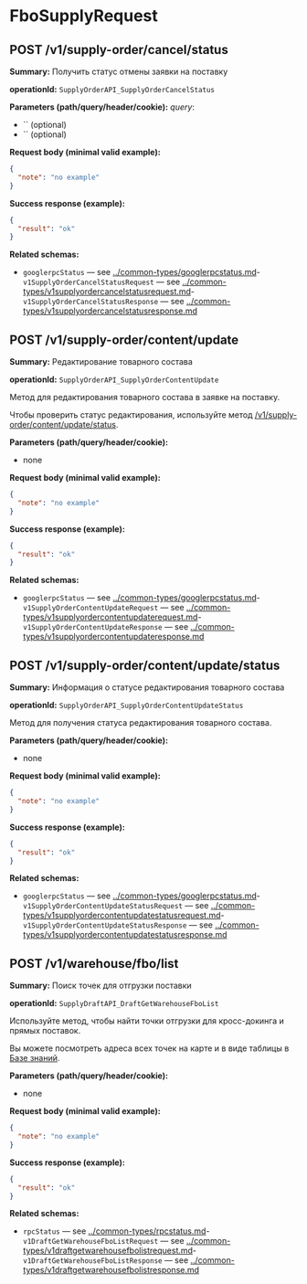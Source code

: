 # FboSupplyRequest

## POST /v1/supply-order/cancel/status

**Summary:** Получить статус отмены заявки на поставку

**operationId:** `SupplyOrderAPI_SupplyOrderCancelStatus`

**Parameters (path/query/header/cookie):**
_query_:
- `` (optional)
- `` (optional)

**Request body (minimal valid example):**
```json
{
  "note": "no example"
}
```

**Success response (example):**
```json
{
  "result": "ok"
}
```

**Related schemas:**
- `googlerpcStatus` — see [../common-types/googlerpcstatus.md](../common-types/googlerpcstatus.md)- `v1SupplyOrderCancelStatusRequest` — see [../common-types/v1supplyordercancelstatusrequest.md](../common-types/v1supplyordercancelstatusrequest.md)- `v1SupplyOrderCancelStatusResponse` — see [../common-types/v1supplyordercancelstatusresponse.md](../common-types/v1supplyordercancelstatusresponse.md)
## POST /v1/supply-order/content/update

**Summary:** Редактирование товарного состава

**operationId:** `SupplyOrderAPI_SupplyOrderContentUpdate`

Метод для редактирования товарного состава в заявке на поставку.

Чтобы проверить статус редактирования, используйте метод [/v1/supply-order/content/update/status](#operation/SupplyOrderAPI_SupplyOrderContentUpdateStatus).

**Parameters (path/query/header/cookie):**
- none

**Request body (minimal valid example):**
```json
{
  "note": "no example"
}
```

**Success response (example):**
```json
{
  "result": "ok"
}
```

**Related schemas:**
- `googlerpcStatus` — see [../common-types/googlerpcstatus.md](../common-types/googlerpcstatus.md)- `v1SupplyOrderContentUpdateRequest` — see [../common-types/v1supplyordercontentupdaterequest.md](../common-types/v1supplyordercontentupdaterequest.md)- `v1SupplyOrderContentUpdateResponse` — see [../common-types/v1supplyordercontentupdateresponse.md](../common-types/v1supplyordercontentupdateresponse.md)
## POST /v1/supply-order/content/update/status

**Summary:** Информация о статусе редактирования товарного состава

**operationId:** `SupplyOrderAPI_SupplyOrderContentUpdateStatus`

Метод для получения статуса редактирования товарного состава.

**Parameters (path/query/header/cookie):**
- none

**Request body (minimal valid example):**
```json
{
  "note": "no example"
}
```

**Success response (example):**
```json
{
  "result": "ok"
}
```

**Related schemas:**
- `googlerpcStatus` — see [../common-types/googlerpcstatus.md](../common-types/googlerpcstatus.md)- `v1SupplyOrderContentUpdateStatusRequest` — see [../common-types/v1supplyordercontentupdatestatusrequest.md](../common-types/v1supplyordercontentupdatestatusrequest.md)- `v1SupplyOrderContentUpdateStatusResponse` — see [../common-types/v1supplyordercontentupdatestatusresponse.md](../common-types/v1supplyordercontentupdatestatusresponse.md)
## POST /v1/warehouse/fbo/list

**Summary:** Поиск точек для отгрузки поставки

**operationId:** `SupplyDraftAPI_DraftGetWarehouseFboList`

Используйте метод, чтобы найти точки отгрузки для кросс-докинга и прямых поставок.

Вы можете посмотреть адреса всех точек на карте и в виде таблицы в [Базе знаний](https://seller-edu.ozon.ru/fbo/warehouses/adresa-skladov-fbo).

**Parameters (path/query/header/cookie):**
- none

**Request body (minimal valid example):**
```json
{
  "note": "no example"
}
```

**Success response (example):**
```json
{
  "result": "ok"
}
```

**Related schemas:**
- `rpcStatus` — see [../common-types/rpcstatus.md](../common-types/rpcstatus.md)- `v1DraftGetWarehouseFboListRequest` — see [../common-types/v1draftgetwarehousefbolistrequest.md](../common-types/v1draftgetwarehousefbolistrequest.md)- `v1DraftGetWarehouseFboListResponse` — see [../common-types/v1draftgetwarehousefbolistresponse.md](../common-types/v1draftgetwarehousefbolistresponse.md)
